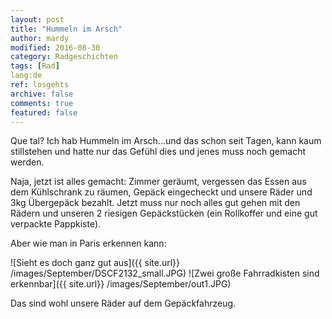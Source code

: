 ```yaml
---
layout: post
title: "Hummeln im Arsch"
author: mardy
modified: 2016-08-30
category: Radgeschichten
tags: [Rad]
lang:de
ref: losgehts
archive: false
comments: true
featured: false
---
```


Que tal? Ich hab Hummeln im Arsch...und das schon seit Tagen, kann kaum stillstehen und hatte nur das Gefühl dies und jenes muss noch gemacht werden.

Naja, jetzt ist alles gemacht: Zimmer geräumt, vergessen das Essen aus dem Kühlschrank zu räumen, Gepäck eingecheckt und unsere Räder und 3kg Übergepäck bezahlt. Jetzt muss nur noch alles gut gehen mit den Rädern und unseren 2 riesigen Gepäckstücken (ein Rollkoffer und eine gut verpackte Pappkiste).

Aber wie man in Paris erkennen kann:

![Sieht es doch ganz gut aus]({{ site.url}} /images/September/DSCF2132_small.JPG)
![Zwei große Fahrradkisten sind erkennbar]({{ site.url}} /images/September/out1.JPG)

Das sind wohl unsere Räder auf dem Gepäckfahrzeug. 